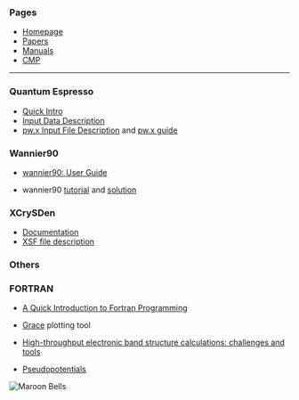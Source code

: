 
### Pages

* [Homepage](index.md)
* [Papers](papers.md)
* [Manuals](manuals.md)
* [CMP](cmp.md)

---

### Quantum Espresso

* [Quick Intro](https://web.ics.purdue.edu/~ibilion/www.zabaras.com/Courses/MAE715/HwsPDF/HW5/PWSCF-Presentation.pdf)
* [Input Data Description](https://www.quantum-espresso.org/documentation/input-data-description/)
* [pw.x Input File Description](https://www.quantum-espresso.org/Doc/INPUT_PW.html) and [pw.x guide](https://www.quantum-espresso.org/Doc/pw_user_guide/)


### Wannier90

* [wannier90: User Guide](https://raw.githubusercontent.com/wannier-developers/wannier90/v3.1.0/doc/compiled_docs/user_guide.pdf)

* wannier90 
[tutorial](https://raw.githubusercontent.com/wannier-developers/wannier90/v3.1.0/doc/compiled_docs/tutorial.pdf) and 
[solution](https://raw.githubusercontent.com/wannier-developers/wannier90/v3.1.0/doc/compiled_docs/solution_booklet.pdf)

### XCrySDen

* [Documentation](http://www.xcrysden.org/Documentation.html)
* [XSF file description](http://www.xcrysden.org/doc/XSF.html#l.29)

### Others

### FORTRAN

* [A Quick Introduction to Fortran Programming](https://mesoscale.agron.iastate.edu/fortran/index.html)

* [Grace](https://plasma-gate.weizmann.ac.il/Grace/) plotting tool
 
* [High-throughput electronic band structure calculations: challenges and tools](https://arxiv.org/pdf/1004.2974.pdf)

* [Pseudopotentials](https://www.quantum-espresso.org/pseudopotentials/)

![Maroon Bells](https://blog-assets.thedyrt.com/uploads/2018/07/Maroon-Bells-Forest-Service-1024x680.jpg)
